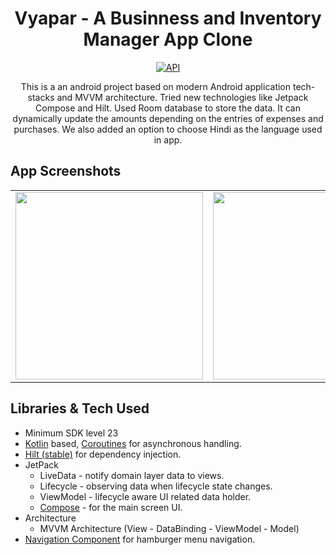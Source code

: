 <h1 align="center">Vyapar - A Businness and Inventory Manager App Clone</h1>

<p align="center">
  <a href="https://android-arsenal.com/api?level=23"><img alt="API" src="https://img.shields.io/badge/API-23%2B-brightgreen.svg?style=flat"/></a>
</p>

<p align="center">  
This is a an android project based on modern Android application tech-stacks and MVVM architecture. Tried new technologies like Jetpack Compose and Hilt. Used Room database to store the data. It can dynamically update the amounts depending on the entries of expenses and purchases. We also added an option to choose Hindi as the language used in app.
</p>

## App Screenshots

<table>
  <tr>
    <td><img src="https://user-images.githubusercontent.com/44438444/111024224-77867180-8403-11eb-846b-4e62a6e78736.png" width="300"/></td>
    <td><img src="https://user-images.githubusercontent.com/44438444/111024236-8f5df580-8403-11eb-88fe-c910114f038c.png" width="300"/></td>
    <td><img src="https://user-images.githubusercontent.com/44438444/111024245-9c7ae480-8403-11eb-98e2-e2b7633a55d1.png" width="300"/></td>
  </tr>
 </table>

## Libraries & Tech Used
- Minimum SDK level 23
- [Kotlin](https://kotlinlang.org/) based, [Coroutines](https://github.com/Kotlin/kotlinx.coroutines) for asynchronous handling.
- [Hilt (stable)](https://developer.android.com/training/dependency-injection/hilt-android) for dependency injection.
- JetPack
  - LiveData - notify domain layer data to views.
  - Lifecycle - observing data when lifecycle state changes.
  - ViewModel - lifecycle aware UI related data holder.
  - [Compose](https://developer.android.com/jetpack/compose/setup#groovy) - for the main screen UI.
- Architecture
  - MVVM Architecture (View - DataBinding - ViewModel - Model) 
- [Navigation Component](https://developer.android.com/jetpack/androidx/releases/navigation) for hamburger menu navigation.

